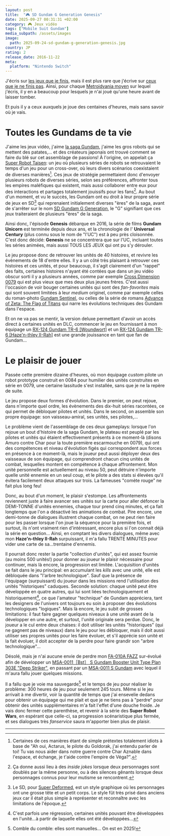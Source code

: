 ```yaml
---
layout: post
title:  "🎮 SD Gundam G Generation Genesis"
date: 2025-09-27 00:31:31 +02:00
category: 🎮 Jeux vidéo
tags: ["Mobile Suit Gundam"]
media_subpath: /assets/images
image:
  path: 2025-09-24-sd-gundam-g-generation-genesis.jpg
country: JP
rating: 2
release_date: 2016-11-22
meta:
  platform: "Nintendo Switch"
---
```


J'écris sur [les jeux que je finis](/categories/jeux-vidéo/), mais il est plus rare que j'écrive sur [ceux que je ne finis pas](/posts/sekiro-shadows-die-twice/). Ainsi, pour chaque [Metroidvania moyen](/posts/shadow-labyrinth/) sur lequel j'écris, il y en a beaucoup pour lesquels je n'ai joué qu'une heure avant de laisser tomber.

Et puis il y a ceux auxquels je joue des centaines d'heures, mais sans savoir où je vais.

# Toutes les Gundams de ta vie

J'aime les jeux vidéo, j'aime [la saga Gundam](/tags/mobile-suit-gundam/), j'aime les gros robots qui se mettent des patates,... et des créateurs japonais ont trouvé comment se faire du blé sur cet assemblage de passions! À l'origine, on appelait ça [<i class="fab fa-wikipedia-w"></i> Super Robot Taisen](https://fr.wikipedia.org/wiki/Super_Robot_Taisen): un jeu où plusieurs séries de robots se retrouvaient le temps d'un jeu pour un cross-over, où leurs divers scénarios coexistaient de diverses manières[^1]. Ces jeux de stratégie permettaient donc d'envoyer plusieurs robots de diverses séries, selon ses préférences, affronter tous les empires maléfiques qui existent, mais aussi collaborer entre eux pour des interactions et partages totalement jouissifs pour les fans[^2]. Au bout d'un moment, et vu le succès, les Gundam ont eu droit à leur propre série de jeux en SD[^3] qui reprenaient initialement diverses "ères" de la saga, avant de s'arrêter sur le nom [<i class="fab fa-wikipedia-w"></i> SD Gundam G Generation](https://en.wikipedia.org/wiki/SD_Gundam_G_Generation), le "G" signifiant que ces jeux traiteraient de plusieurs "ères" de la saga.

Ainsi donc, l'épisode **Genesis** débarque en 2016, la série de films **Gundam Unicorn** est terminée depuis deux ans, et la chronologie de l' **Universal Century** (plus connu sous le nom de "l'UC") est à peu près cloisonnée. C'est donc décidé: **Genesis** ne se concentrera que sur l'UC, incluant toutes les séries animées, mais aussi TOUS LES JEUX qui ont pu s'y dérouler.

Le jeu propose donc de retrouver les unités de 40 histoires, et revivre les évènements de 18 d'entre elles. Il y a un côté très plaisant à retrouver ces histoires et ces unités, et pour beaucoup, il s'agit clairement d'un "rappel" des faits, certaines histoires n'ayant été contées que dans un jeu vidéo obscur sorti il y a plusieurs années, comme par exemple [<i class="fab fa-wikipedia-w"></i> Cross Dimension 0079](https://fr.wikipedia.org/wiki/Kidō_Senshi_Gundam:_Cross_Dimension_0079) qui est plus vieux que mes deux plus jeunes frères. C'est aussi l'occasion de voir bouger certaines unités qui sont des _fan-favorites_ mais qui sont souvent limitées à leur _medium_ originel, comme par exemple celles du roman-photo [Gundam Sentinel](https://gundam.fandom.com/wiki/Gundam_Sentinel), ou celles de la série de romans [Advance of Zeta: The Flag of Titans](https://gundam.fandom.com/wiki/Advance_of_Zeta:_The_Flag_of_Titans) qui narre les évolutions techniques des Gundam dans l'espace.

Et on ne va pas se mentir, la version deluxe permettant d'avoir un accès direct à certaines unités en DLC, commencer le jeu en fournissant à mon équipage un [RX-124 Gundam TR-6 [Woundwort]](https://gundam.fandom.com/wiki/RX-124_Gundam_TR-6_［Woundwort］) et un [RX-124 Gundam TR-6 [Haze'n-thley II-Rah]](https://gundam.fandom.com/wiki/RX-124_Gundam_TR-6_［Haze%27n-thley_II-Rah］) est une grande jouissance en tant que fan de Gundam...

# Le plaisir de jouer

Passée cette première dizaine d'heures, où mon équipage _custom_ pilote un robot prototype construit en 0084 pour humilier des unités construites en série en 0079, une certaine lassitude s'est installée, sans que je ne la repère de suite.

Le jeu propose deux formes d'évolution. Dans le premier, on peut rejoue, dans n'importe quel ordre, les évènements des dix-huit séries racontées, ce qui permet de débloquer pilotes et unités. Dans le second, on assemble son propre équipage: son vaisseau-amiral, ses unités, ses pilotes,...

Le problème vient de l'assemblage de ces deux gameplays: lorsque l'on rejoue un bout d'histoire de la saga Gundam, le plateau est peuplé par les pilotes et unités qui étaient effectivement présents à ce moment-là (disons Amuro contre Char pour la toute première escarmouche en 0079), qui ont des compétences et niveau d'évolution figés qui correspondent aux forces en présence à ce moment-là, mais le joueur peut aussi déployer deux des vaisseaux de son équipage, qui comprendront chacun cinq unités de combat, lesquelles montent en compétence à chaque affrontement. Mon unité personnelle est actuellement au niveau 50, peut détruire n'importe quelle unité ennemie en un seul coup, et le pilote a des stats si élevées qu'il évitera facilement deux attaques sur trois. La fameuses "comète rouge" ne fait plus long feu!

Donc, au bout d'un moment, le plaisir s'estompe. Les affrontements reviennent juste à faire avancer ses unités sur la carte pour aller défoncer la DEMI-TONNE d'unités ennemies, chaque tour prend cinq minutes, et ça fait longtemps que l'on a désactivé les animations de combat. Pire encore, une demi-tonne de dialogues illustrent chaque combat, on ne peut rien faire pour les passer lorsque l'on joue la séquence pour la première fois, et surtout, ils n'ont vraiment rien d'intéressant, encore plus si l'on connait déjà la série en question... Ainsi, en comptant les divers dialogues, même avec mon **Haze'n-thley II-Rah** surpuissant, il m'a fallu TRENTE MINUTES pour vider une carte de sa...trentaine d'ennemis.

Il pourrait donc rester la partie "collection d'unités", qui est assez fournie (au moins 500 unités!) pour donner au joueur le plaisir nécessaire pour continuer, mais là encore, la progression est limitée. L'acquisition d'unités se fait dans le jeu principal: en accumulant les _kills_ avec une unité, elle est débloquée dans "l'arbre technologique". Sauf que la présence de l'équipage (surpuissant) du joueur dans les missions rend l'utilisation des unités "historiques" caduques. Seconde solution: chaque unité peut être développée en quatre autres, qui lui sont liées technologiquement et historiquement[^4], ce que l'amateur "technique" de Gundam appréciera, tant les designers de l'univers ont toujours eu soin à proposer des évolutions technologiques "logiques". Mais là encore, le jeu subit de grosses limitations: il faut faire gagner quelques niveaux à une unité avant de la développer en une autre, et surtout, l'unité originale sera perdue. Donc, le joueur a le cul entre deux chaises: il doit utiliser les unités "historiques" (qui ne gagnent pas de niveaux) dans le jeu pour les débloquer, mais il doit aussi utiliser ses propres unités pour les faire évoluer, et s'il apprécie son unité et la fait évoluer, il doit accepter de la perdre pour faire grandir son "arbre technologique"...

Désolé, mais je n'ai aucune envie de perdre mon [FA-010A FAZZ](https://gundam.fandom.com/wiki/FA-010A_FAZZ) sur-évolué afin de développer un [MSA-0011［Bst］ S Gundam Booster Unit Type Plan 303E "Deep Striker"](https://gundam.fandom.com/wiki/MSA-0011［Bst］_S_Gundam_Booster_Unit_Type_Plan_303E_%22Deep_Striker%22), en passant par un [MSA-0011 S Gundam](https://gundam.fandom.com/wiki/MSA-0011_S_Gundam) avec lequel il m'aura fallu jouer quelques missions.

Il a fallu que je voie ma sauvegarde[^5] et le temps de jeu pour réaliser le problème: 300 heures de jeu pour seulement 245 tours. Même si le jeu arrivait à me divertir, voir la quantité de temps que j'ai ensevelie dedans pour obtenir un équipage qui me plait et que je ne tiens pas à "perdre" pour obtenir des unités supplémentaires m'a fait l'effet d'une douche froide. Je vais donc fermer cette parenthèse, et revenir à la série des **Super Robot Wars**, en espérant que celle-ci, sa progression scénaristique plus fermée, et ses dialogues très _fanservice_ saura m'apporter bien plus de plaisir.

***
[^1]: Certaines de ces manières étant de simple prétextes totalement idiots à base de "Ah oui, Actarus, le pilote du Goldorak, j'ai entendu parler de toi! Tu vas nous aider dans notre guerre contre Char Aznable dans l'espace, et échange, je t'aide contre l'empire de Véga?".
[^2]: Ça donne aussi lieu à des _inside jokes_ lorsque deux personnages sont doublés par la même personne, ou à des silences gênants lorsque deux personnages connus pour leur mutisme se rencontrent.
[^3]: Le SD, pour [<i class="fab fa-wikipedia-w"></i> Super Deformed](https://fr.wikipedia.org/wiki/Super_deformed), est un style graphique où les personnages ont une grosse tête et un petit corps. Le style fût très prisé dans anciens jeux car il était plus simple à représenter et reconnaître avec les limitations de l'époque.
[^4]: C'est parfois une régression, certaines unités pouvant être développées en l'unité...à partir de laquelle elles ont été développées...
[^5]: Comble du comble: elles sont manuelles... On est en 2025!